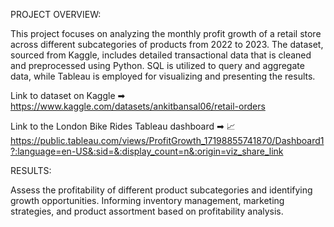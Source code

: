 PROJECT OVERVIEW:

This project focuses on analyzing the monthly profit growth of a retail store across different subcategories of products from 2022 to 2023. The dataset, sourced from Kaggle, includes detailed transactional data that is cleaned and preprocessed using Python. SQL is utilized to query and aggregate data, while Tableau is employed for visualizing and presenting the results.

Link to dataset on Kaggle ➡︎ https://www.kaggle.com/datasets/ankitbansal06/retail-orders

Link to the London Bike Rides Tableau dashboard ➡︎ 📈 https://public.tableau.com/views/ProfitGrowth_17198855741870/Dashboard1?:language=en-US&:sid=&:display_count=n&:origin=viz_share_link


RESULTS:

Assess the profitability of different product subcategories and identifying growth opportunities.
Informing inventory management, marketing strategies, and product assortment based on profitability analysis.

